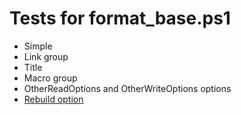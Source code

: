 # Tests for format_base.ps1

* Simple
* Link group
* Title
* Macro group
* OtherReadOptions and OtherWriteOptions options
* [Rebuild option](rebuild.md)
